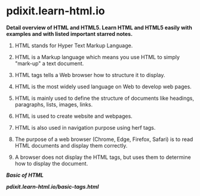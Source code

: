 # pdixit.learn-html.io

**Detail overview of HTML and HTML5. Learn HTML and HTML5 easily with examples and with listed important starred notes.**

1. HTML stands for Hyper Text Markup Language.

2. HTML is a Markup language which means you use HTML to simply "mark-up" a text document.

3. HTML tags tells a Web browser how to structure it to display.

4. HTML is the most widely used language on Web to develop web pages.

5. HTML is mainly used to define the structure of documents like headings, paragraphs, lists, images, links.

6. HTML is used to create website and webpages.

7. HTML is also used in navigation purpose using herf tags.

8. The purpose of a web browser (Chrome, Edge, Firefox, Safari) is to read HTML documents and display them correctly.

9. A browser does not display the HTML tags, but uses them to determine how to display the document.

**_Basic of HTML_**

**_pdixit.learn-html.io/basic-tags.html_**
